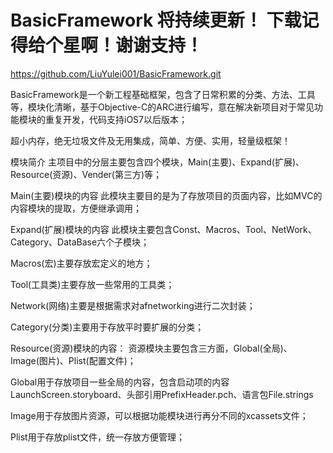 # BasicFramework 将持续更新！ 下载记得给个星啊！谢谢支持！

https://github.com/LiuYulei001/BasicFramework.git

BasicFramework是一个新工程基础框架，包含了日常积累的分类、方法、工具等，模块化清晰，基于Objective-C的ARC进行编写，意在解决新项目对于常见功能模块的重复开发，代码支持iOS7以后版本；

超小内存，绝无垃圾文件及无用集成，简单、方便、实用，轻量级框架！

模块简介
主项目中的分层主要包含四个模块，Main(主要)、Expand(扩展)、Resource(资源)、Vender(第三方)等；

Main(主要)模块的内容
此模块主要目的是为了存放项目的页面内容，比如MVC的内容模块的提取，方便继承调用；

Expand(扩展)模块的内容
此模块主要包含Const、Macros、Tool、NetWork、Category、DataBase六个子模块；

Macros(宏)主要存放宏定义的地方；

Tool(工具类)主要存放一些常用的工具类；

Network(网络)主要是根据需求对afnetworking进行二次封装；

Category(分类)主要用于存放平时要扩展的分类；

Resource(资源)模块的内容：
资源模块主要包含三方面，Global(全局)、Image(图片)、Plist(配置文件)；

Global用于存放项目一些全局的内容，包含启动项的内容LaunchScreen.storyboard、头部引用PrefixHeader.pch、语言包File.strings

Image用于存放图片资源，可以根据功能模块进行再分不同的xcassets文件；

Plist用于存放plist文件，统一存放方便管理；

